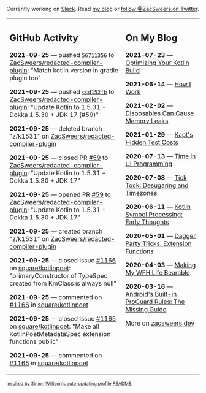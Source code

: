 Currently working on [Slack](https://slack.com/). Read [my blog](https://zacsweers.dev/) or [follow @ZacSweers on Twitter](https://twitter.com/ZacSweers).

<table><tr><td valign="top" width="60%">

## GitHub Activity
<!-- githubActivity starts -->
**2021-09-25** — pushed [`56711356`](https://github.com/ZacSweers/redacted-compiler-plugin/commit/56711356d1f25aa016cb95278b9d1f8052f6a34c) to [ZacSweers/redacted-compiler-plugin](https://api.github.com/repos/ZacSweers/redacted-compiler-plugin): "Match kotlin version in gradle plugin too"

**2021-09-25** — pushed [`ccd152fb`](https://github.com/ZacSweers/redacted-compiler-plugin/commit/ccd152fbb55b39492046c9426493854691aa54a2) to [ZacSweers/redacted-compiler-plugin](https://api.github.com/repos/ZacSweers/redacted-compiler-plugin): "Update Kotlin to 1.5.31 + Dokka 1.5.30 + JDK 17 (#59)"

**2021-09-25** — deleted branch "z/k1531" on [ZacSweers/redacted-compiler-plugin](https://api.github.com/repos/ZacSweers/redacted-compiler-plugin)

**2021-09-25** — closed PR [#59](https://api.github.com/repos/ZacSweers/redacted-compiler-plugin/pulls/59) to [ZacSweers/redacted-compiler-plugin](https://api.github.com/repos/ZacSweers/redacted-compiler-plugin): "Update Kotlin to 1.5.31 + Dokka 1.5.30 + JDK 17"

**2021-09-25** — opened PR [#59](https://api.github.com/repos/ZacSweers/redacted-compiler-plugin/pulls/59) to [ZacSweers/redacted-compiler-plugin](https://api.github.com/repos/ZacSweers/redacted-compiler-plugin): "Update Kotlin to 1.5.31 + Dokka 1.5.30 + JDK 17"

**2021-09-25** — created branch "z/k1531" on [ZacSweers/redacted-compiler-plugin](https://api.github.com/repos/ZacSweers/redacted-compiler-plugin)

**2021-09-25** — closed issue [#1166](https://api.github.com/repos/square/kotlinpoet/issues/1166) on [square/kotlinpoet](https://api.github.com/repos/square/kotlinpoet): "primaryConstructor of TypeSpec created from KmClass is always null"

**2021-09-25** — commented on [#1166](https://github.com/square/kotlinpoet/issues/1166#issuecomment-927139333) in [square/kotlinpoet](https://api.github.com/repos/square/kotlinpoet)

**2021-09-25** — closed issue [#1165](https://api.github.com/repos/square/kotlinpoet/issues/1165) on [square/kotlinpoet](https://api.github.com/repos/square/kotlinpoet): "Make all KotlinPoetMetadataSpec extension functions public"

**2021-09-25** — commented on [#1165](https://github.com/square/kotlinpoet/issues/1165#issuecomment-927134866) in [square/kotlinpoet](https://api.github.com/repos/square/kotlinpoet)
<!-- githubActivity ends -->
</td><td valign="top" width="40%">

## On My Blog
<!-- blog starts -->
**2021-07-23** — [Optimizing Your Kotlin Build](https://www.zacsweers.dev/optimizing-your-kotlin-build/)

**2021-06-14** — [How I Work](https://www.zacsweers.dev/how-i-work/)

**2021-02-02** — [Disposables Can Cause Memory Leaks](https://www.zacsweers.dev/disposables-can-cause-memory-leaks/)

**2021-01-29** — [Kapt's Hidden Test Costs](https://www.zacsweers.dev/kapts-hidden-test-costs/)

**2020-07-13** — [Time in UI Programming](https://www.zacsweers.dev/time-in-ui/)

**2020-07-08** — [Tick Tock: Desugaring and Timezones](https://www.zacsweers.dev/ticktock-desugaring-timezones/)

**2020-06-11** — [Kotlin Symbol Processing: Early Thoughts](https://www.zacsweers.dev/kotlin-symbol-processor-early-thoughts/)

**2020-05-01** — [Dagger Party Tricks: Extension Functions](https://www.zacsweers.dev/dagger-party-tricks-extension-functions/)

**2020-04-03** — [Making My WFH Life Bearable](https://www.zacsweers.dev/making-wfh-life-bearable/)

**2020-03-16** — [Android's Built-in ProGuard Rules: The Missing Guide](https://www.zacsweers.dev/android-proguard-rules/)
<!-- blog ends -->
More on [zacsweers.dev](https://zacsweers.dev/)
</td></tr></table>

<sub><a href="https://simonwillison.net/2020/Jul/10/self-updating-profile-readme/">Inspired by Simon Willison's auto-updating profile README.</a></sub>
